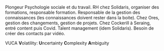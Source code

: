 Plongeur
Psychologie sociale et du travail. RH chez Solidaris, organiser des formations, responsable formation. 
Responsable de la gestion des connaissances (les connaissances doivent rester dans la boite).
Chez Ores, gestion des changements, gestion de projets.
Chez Cockerill à Seraing, entré content puis Covid. Talent management (idem Solidaris). Besoin de créer des contacts par vidéo.

VUCA
**V**olatility:
**U**ncertainty
**C**omplexity
**A**mbiguity